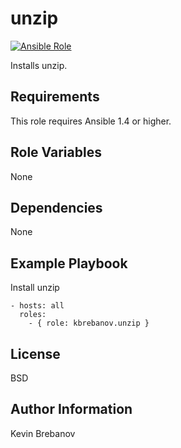 unzip
=====

[![Ansible Role](https://img.shields.io/ansible/role/3295.svg)](https://galaxy.ansible.com/list#/roles/3295)

Installs unzip.

Requirements
------------

This role requires Ansible 1.4 or higher.

Role Variables
--------------

None

Dependencies
------------

None

Example Playbook
----------------

Install unzip
```
- hosts: all
  roles:
    - { role: kbrebanov.unzip }
```

License
-------

BSD

Author Information
------------------

Kevin Brebanov
